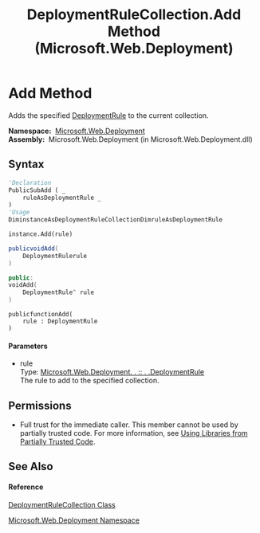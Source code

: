 ﻿---
title: DeploymentRuleCollection.Add Method  (Microsoft.Web.Deployment)
TOCTitle: Add Method
ms:assetid: M:Microsoft.Web.Deployment.DeploymentRuleCollection.Add(Microsoft.Web.Deployment.DeploymentRule)
ms:mtpsurl: https://msdn.microsoft.com/en-us/library/microsoft.web.deployment.deploymentrulecollection.add(v=VS.90)
ms:contentKeyID: 20208680
ms.date: 05/02/2012
mtps_version: v=VS.90
f1_keywords:
- Microsoft.Web.Deployment.DeploymentRuleCollection.Add
dev_langs:
- CSharp
- JScript
- VB
- c++
api_location:
- Microsoft.Web.Deployment.dll
api_name:
- Microsoft.Web.Deployment.DeploymentRuleCollection.Add
api_type:
- Managed
topic_type:
- apiref
- kbSyntax
product_family_name: VS
ROBOTS: INDEX,FOLLOW
---

# Add Method

Adds the specified [DeploymentRule](deploymentrule-class-microsoft-web-deployment.md) to the current collection.

**Namespace:**  [Microsoft.Web.Deployment](microsoft-web-deployment-namespace.md)  
**Assembly:**  Microsoft.Web.Deployment (in Microsoft.Web.Deployment.dll)

## Syntax

``` vb
'Declaration
PublicSubAdd ( _
    ruleAsDeploymentRule _
)
'Usage
DiminstanceAsDeploymentRuleCollectionDimruleAsDeploymentRule

instance.Add(rule)
```

``` csharp
publicvoidAdd(
    DeploymentRulerule
)
```

``` c++
public:
voidAdd(
    DeploymentRule^ rule
)
```

``` jscript
publicfunctionAdd(
    rule : DeploymentRule
)
```

#### Parameters

  - rule  
    Type: [Microsoft.Web.Deployment. . :: . .DeploymentRule](deploymentrule-class-microsoft-web-deployment.md)  
    The rule to add to the specified collection.  

## Permissions

  - Full trust for the immediate caller. This member cannot be used by partially trusted code. For more information, see [Using Libraries from Partially Trusted Code](https://msdn.microsoft.com/en-us/library/8skskf63\(v=vs.90\)).

## See Also

#### Reference

[DeploymentRuleCollection Class](deploymentrulecollection-class-microsoft-web-deployment.md)

[Microsoft.Web.Deployment Namespace](microsoft-web-deployment-namespace.md)

